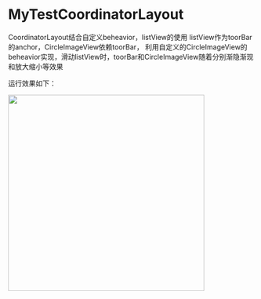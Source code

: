 # MyTestCoordinatorLayout
CoordinatorLayout结合自定义beheavior，listView的使用
listView作为toorBar的anchor，CircleImageView依赖toorBar，
利用自定义的CircleImageView的beheavior实现，滑动listView时，toorBar和CircleImageView随着分别渐隐渐现和放大缩小等效果

运行效果如下：

<img src="https://github.com/zongkaili/MyTestCoordinatorLayout-master/blob/master/screenshot/testCoordDemo.gif" width="400">

<!--
附上几张截图：
![screen](https://github.com/zongkaili/MyTestCoordinatorLayout-master/blob/master/screenshot/device-2016-12-28-104145.png)
![screen](https://github.com/zongkaili/MyTestCoordinatorLayout-master/blob/master/screenshot/device-2016-12-28-104254.png)
![screen](https://github.com/zongkaili/MyTestCoordinatorLayout-master/blob/master/screenshot/device-2016-12-28-104337.png)-->
